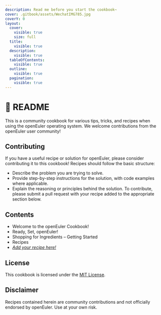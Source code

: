 ```yaml
---
description: Read me before you start the cookbook~
cover: .gitbook/assets/WechatIMG785.jpg
coverY: 0
layout:
  cover:
    visible: true
    size: full
  title:
    visible: true
  description:
    visible: true
  tableOfContents:
    visible: true
  outline:
    visible: true
  pagination:
    visible: true
---
```


# 👋 README

This is a community cookbook for various tips, tricks, and recipes when using the openEuler operating system. We welcome contributions from the openEuler user community!

## Contributing

If you have a useful recipe or solution for openEuler, please consider contributing it to this cookbook! Recipes should follow the basic structure:

* Describe the problem you are trying to solve.
* Provide step-by-step instructions for the solution, with code examples where applicable.
* Explain the reasoning or principles behind the solution. To contribute, please submit a pull request with your recipe added to the appropriate section below.

## Contents

* Welcome to the openEuler Cookbook!
* Ready, Set, openEuler!
* Shopping for Ingredients – Getting Started
* Recipes
* _[Add your recipe here!](https://github.com/helen-ls/openEuler-Cookbook/pulls)_

## License

This cookbook is licensed under the [MIT License](https://opensource.org/license/mit/).

## Disclaimer

Recipes contained herein are community contributions and not officially endorsed by openEuler. Use at your own risk.
